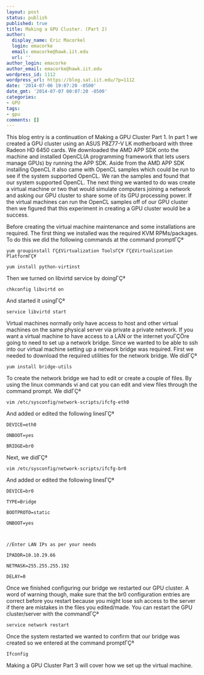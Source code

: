 ```yaml
---
layout: post
status: publish
published: true
title: Making a GPU Cluster. (Part 2)
author:
  display_name: Eric Macorkel
  login: emacorke
  email: emacorke@hawk.iit.edu
  url: ''
author_login: emacorke
author_email: emacorke@hawk.iit.edu
wordpress_id: 1112
wordpress_url: https://blog.sat.iit.edu/?p=1112
date: '2014-07-06 19:07:20 -0500'
date_gmt: '2014-07-07 00:07:20 -0500'
categories:
- GPU
tags:
- gpu
comments: []
---
```

<p>This blog entry is a continuation of Making a GPU Cluster Part 1. In part 1 we created a GPU cluster using an ASUS P8Z77-V LK motherboard with three Radeon HD 6450 cards. We downloaded the AMD APP SDK onto the machine and installed OpenCL(A programming framework that lets users manage GPUs) by running the APP SDK. Aside from the AMD APP SDK installing OpenCL it also came with OpenCL samples which could be run to see if the system supported OpenCL. We ran the samples and found that our system supported OpenCL. The next thing we wanted to do was create a virtual machine or two that would simulate computers joining a network and asking our GPU cluster to share some of its GPU processing power. If the virtual machines can run the OpenCL samples off of our GPU cluster then we figured that this experiment in creating a GPU cluster would be a success.</p>
<p>Before creating the virtual machine maintenance and some installations are required. The first thing we installed was the required KVM RPMs/packages. To do this we did the following commands at the command prompt&Gamma;&Ccedil;&ordf;</p>
<p><code>yum groupinstall &Gamma;&Ccedil;&pound;Virtualization Tools&Gamma;&Ccedil;&yen; &Gamma;&Ccedil;&pound;Virtualization Platform&Gamma;&Ccedil;&yen;</code></p>
<p><code>yum install python-virtinst</code></p>
<p>Then we turned on libvirtd service by doing&Gamma;&Ccedil;&ordf;</p>
<p><code>chkconfig libvirtd on</code></p>
<p>And started it using&Gamma;&Ccedil;&ordf;</p>
<p><code>service libvirtd start</code></p>
<p>Virtual machines normally only have access to host and other virtual machines on the same physical server via private a private network. If you want a virtual machine to have access to a LAN or the internet you&Gamma;&Ccedil;&Ouml;re going to need to set up a network bridge. Since we wanted to be able to ssh into our virtual machine setting up a network bridge was required. First we needed to download the required utilities for the network bridge. We did&Gamma;&Ccedil;&ordf;</p>
<p><code>yum install bridge-utils</code></p>
<p>To create the network bridge we had to edit or create a couple of files. By using the linux commands vi and cat you can edit and view files through the command prompt. We did&Gamma;&Ccedil;&ordf;</p>
<p><code>vim /etc/sysconfig/network-scripts/ifcfg-eth0</code></p>
<p>And added or edited the following lines&Gamma;&Ccedil;&ordf;</p>
<p><code>DEVICE=eth0<br />
ONBOOT=yes<br />
BRIDGE=br0</code></p>
<p>Next, we did&Gamma;&Ccedil;&ordf;</p>
<p><code>vim /etc/sysconfig/network-scripts/ifcfg-br0</code></p>
<p>And added or edited the following lines&Gamma;&Ccedil;&ordf;</p>
<p><code>DEVICE=br0<br />
TYPE=Bridge<br />
BOOTPROTO=static<br />
ONBOOT=yes</p>
<p>//Enter LAN IPs as per your needs<br />
IPADDR=10.10.29.66<br />
NETMASK=255.255.255.192<br />
DELAY=0</code></p>
<p>Once we finished configuring our bridge we restarted our GPU cluster. A word of warning though, make sure that the br0 configuration entries are correct before you restart because you might lose ssh access to the server if there are mistakes in the files you edited/made. You can restart the GPU cluster/server with the command&Gamma;&Ccedil;&ordf;</p>
<p><code>service network restart</code></p>
<p>Once the system restarted we wanted to confirm that our bridge was created so we entered at the command prompt&Gamma;&Ccedil;&ordf;</p>
<p><code>Ifconfig</code></p>
<p>Making a GPU Cluster Part 3 will cover how we set up the virtual machine.<br />
<a href="https://blog.sat.iit.edu/2014/08/making-a-gpu-cluster-part-3/"></a></p>
